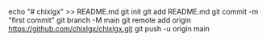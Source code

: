 echo "# chixlgx" >> README.md
git init
git add README.md
git commit -m "first commit"
git branch -M main
git remote add origin https://github.com/chixlgx/chixlgx.git
git push -u origin main

